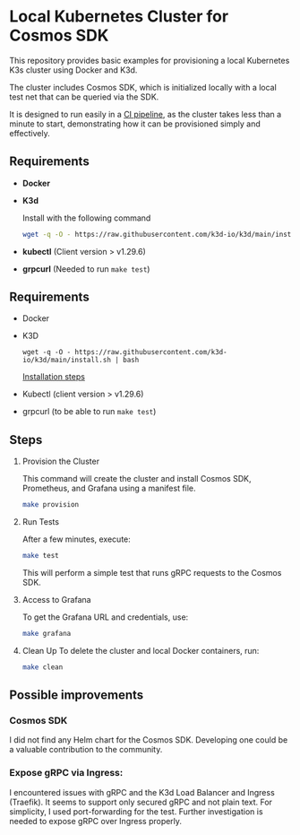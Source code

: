 # Local Kubernetes Cluster for Cosmos SDK

This repository provides basic examples for provisioning a local Kubernetes K3s cluster using Docker and K3d.

The cluster includes Cosmos SDK, which is initialized locally with a local test net that can be queried via the SDK.

It is designed to run easily in a [CI pipeline](.github/workflows/job.yml), as the cluster takes less than a minute to start, demonstrating how it can be provisioned simply and effectively.

## Requirements

- **Docker**
- **K3d**

  Install with the following command

  ```bash
  wget -q -O - https://raw.githubusercontent.com/k3d-io/k3d/main/install.sh | bash
  ```

- **kubectl** (Client version > v1.29.6)
- **grpcurl** (Needed to run `make test`)

## Requirements

- Docker
- K3D

  `wget -q -O - https://raw.githubusercontent.com/k3d-io/k3d/main/install.sh | bash`

  [Installation steps](https://k3d.io/v5.6.3/#releases)

- Kubectl (client version > v1.29.6)
- grpcurl (to be able to run `make test`)

## Steps

1. Provision the Cluster

   This command will create the cluster and install Cosmos SDK, Prometheus, and Grafana using a manifest file.

   ```bash
   make provision
   ```

1. Run Tests

   After a few minutes, execute:

   ```bash
   make test
   ```

   This will perform a simple test that runs gRPC requests to the Cosmos SDK.

1. Access to Grafana

   To get the Grafana URL and credentials, use:
   ```bash
   make grafana
   ```

1. Clean Up
   To delete the cluster and local Docker containers, run:

   ```bash
   make clean
   ```

## Possible improvements

### Cosmos SDK

I did not find any Helm chart for the Cosmos SDK. Developing one could be a valuable contribution to the community.

### Expose gRPC via Ingress:

I encountered issues with gRPC and the K3d Load Balancer and Ingress (Traefik). It seems to support only secured gRPC and not plain text. For simplicity, I used port-forwarding for the test. Further investigation is needed to expose gRPC over Ingress properly.

